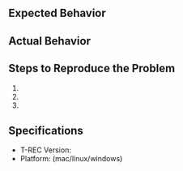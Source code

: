 ## Expected Behavior


## Actual Behavior


## Steps to Reproduce the Problem

  1.
  1.
  1.

## Specifications

  - T-REC Version:
  - Platform: (mac/linux/windows)

